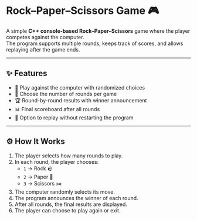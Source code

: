 # Rock–Paper–Scissors Game 🎮  

A simple **C++ console-based Rock–Paper–Scissors** game where the player competes against the computer.  
The program supports multiple rounds, keeps track of scores, and allows replaying after the game ends.  

---

## ✨ Features  
- 🎲 Play against the computer with randomized choices  
- 🔢 Choose the number of rounds per game  
- 🏆 Round-by-round results with winner announcement  
- 📊 Final scoreboard after all rounds  
- 🔁 Option to replay without restarting the program  

---

## ⚙️ How It Works  
1. The player selects how many rounds to play.  
2. In each round, the player chooses:  
   - `1` → Rock 🪨  
   - `2` → Paper 📄  
   - `3` → Scissors ✂️  
3. The computer randomly selects its move.  
4. The program announces the winner of each round.  
5. After all rounds, the final results are displayed.  
6. The player can choose to play again or exit.  
